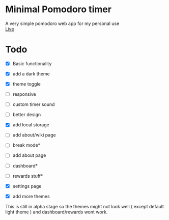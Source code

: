 # Minimal Pomodoro timer
A very simple pomodoro web app for my personal use <br>
<a href="https://siduck76.github.io/pomoReward/">Live</a>
<br>
 
# Todo 
- [X] Basic functionality 
- [X] add a dark theme
- [X] theme toggle 
- [ ] responsive 
- [ ] custom timer sound
- [ ] better design
- [X] add local storage 
- [ ] add about/wiki page
- [ ] break mode*
- [ ] add about page
- [ ] dashboard*
- [ ] rewards stuff* 
- [X] settings page 
- [X] add more themes


This is still in alpha stage so the themes might not look well ( except default light theme ) and dashboard/rewards wont work.
